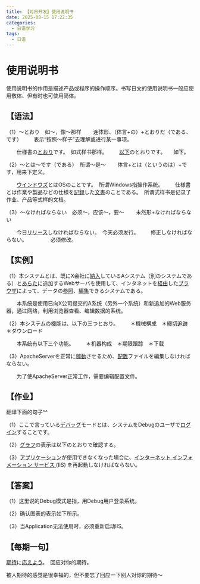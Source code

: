 ```yaml
---
title: 【对日开发】使用说明书
date: 2025-08-15 17:22:35
categories:
  - 日语学习
tags:
  - 日语
---
```


# 使用说明书

使用说明书的作用是描述产品或程序的操作顺序。书写日文的使用说明书一般应使用敬体、但有时也可使用简体。

## **【语法】**

（1）～とおり　如～，像～那样
　　连体形、（体言+の）+とおりだ（である、です）
　　表示“按照～样子”去理解或进行某一事项。

　　仕様書の[とおり](http://dict.hjenglish.com/jp/w/とおり)です。　如式样书那样。
　　[以下](http://dict.hjenglish.com/jp/w/以下)のとおりです。　　如下。

（2）～とは～です（である）　所谓～是～
　　体言+とは（というのは）+です，用来下定义。

　　[ウインドウズ](http://dict.hjenglish.com/jp/w/ウインドウズ)とはOSのことです。　所谓Windows指操作系统。
　　仕様書とは作業や製品などの仕様を[記録](http://dict.hjenglish.com/jp/w/記録)した[文書](http://dict.hjenglish.com/jp/w/文書)のことである。　所谓式样书是记录了作业、产品等式样的文档。

（3）～なければならない　必须～，应该～，要～
　　未然形+なければならない

　　今日[リリース](http://dict.hjenglish.com/jp/w/リリース)しなければならない。　今天必须发行。
　　修正しなければならない。　　　　　必须修改。

## **【实例】**

（1）本システムとは、既にX会社に[納入](http://dict.hjenglish.com/jp/w/納入)しているAシステム（別のシステムである）と[あらた](http://dict.hjenglish.com/jp/w/あらた)に追加するWebサーバを使用して、インタネットを[経由](http://dict.hjenglish.com/jp/w/経由)した[ブラウザ](http://dict.hjenglish.com/jp/w/ブラウザ)によって、データの[参照](http://dict.hjenglish.com/jp/w/参照)、[編集](http://dict.hjenglish.com/jp/w/編集)できるシステムである。

　　本系统是使用已向X公司提交的A系统（另外一个系统）和新追加的Web服务器，通过网络，利用浏览器查看、编辑数据的系统。

（2）本システムの[機能](http://dict.hjenglish.com/jp/w/機能)は、以下の三つとおり。
　　＊機械構成　＊[締切](http://dict.hjenglish.com/jp/w/しめきり&type=jc)[追跡](http://dict.hjenglish.com/jp/w/追跡)　＊ダウンロード

　　本系统有以下三个功能。
　　＊机器构成　＊期限跟踪　＊下载

（3）ApacheServerを正常に[稼動](http://dict.hjenglish.com/jp/w/稼動)させるため、[配置](http://dict.hjenglish.com/jp/w/配置)ファイルを編集しなければならない。

　　为了使ApacheServer正常工作，需要编辑配置文件。

## **【作业】**

翻译下面的句子^^

（1）ここで言っている[デバッグ](http://dict.hjenglish.com/jp/w/デバッグ)モードとは、システムをDebugのユーザで[ログイン](http://dict.hjenglish.com/jp/w/ログイン)することです。

（2）[グラフ](http://dict.hjenglish.com/jp/w/グラフ)の表示は以下のとおりで確認する。

（3）[アプリケーション](http://dict.hjenglish.com/jp/w/アプリケーション)が使用できなくなった場合に、[インターネット インフォメーション サービス ](http://dict.hjenglish.com/jp/w/IIS&type=jc)(IIS) を再起動しなければならない。

## **【答案】**

（1）这里说的Debug模式是指，用Debug用户登录系统。

（2）确认图表的表示如下所示。

（3）当Application无法使用时，必须重新启动IIS。

## **【每期一句】**
[期待](http://dict.hjenglish.com/jp/w/期待)に[応えよう](http://dict.hjenglish.com/jp/w/こたえる&type=jc)。　回应对你的期待。

被人期待的感觉是很幸福的，但不要忘了回应一下别人对你的期待～